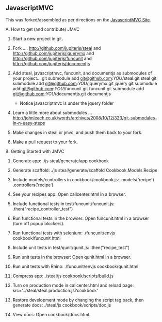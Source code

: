 JavascriptMVC
-------------

This was forked/assembled as per directions on the [JavascriptMVC Site](http://javascriptmvc.com/#&who=install).

A. How to get (and contribute) JMVC

  1. Start a new project in git.
  
  2. Fork ....
           http://github.com/jupiterjs/steal and
           http://github.com/jupiterjs/jquerymx and
           http://github.com/jupiterjs/funcunit and
           http://github.com/jupiterjs/documentjs
  
  3. Add steal, javascriptmvc, funcunit, and documentjs as submodules of your project...
           git submodule add git@github.com:_YOU_/steal.git steal
           git submodule add git@github.com:_YOU_/jquerymx.git jquery
           git submodule add git@github.com:_YOU_/funcunit.git funcunit
           git submodule add git@github.com:_YOU_/documentjs.git documentjs
           
      * Notice javascriptmvc is under the jquery folder
  
  4. Learn a little more about submodules ...
           http://johnleach.co.uk/words/archives/2008/10/12/323/git-submodules-in-n-easy-steps
           
  5. Make changes in steal or jmvc, and push them back to your fork.
  
  6. Make a pull request to your fork.
 
  
B. Getting Started with JMVC

  1. Generate app:
   ./js steal/generate/app cookbook

  2. Generate scaffold:
   ./js steal/generate/scaffold Cookbook.Models.Recipe

  3. Include models/controllers in cookbook/cookbook.js:
.models('recipe')
.controllers('recipe')

  4. See your recipes app:
   Open callcenter.html in a browser.

  5. Include functional tests in test/funcunit/funcunit.js:
.then("recipe_controller_test")

  6. Run functional tests in the browser:
   Open funcunit.html in a browser (turn off popup blockers).

  7. Run functional tests with selenium:
   ./funcunit/envjs cookbook/funcunit.html

  8. Include unit tests in test/qunit/qunit.js:
.then("recipe_test")

  9. Run unit tests in the browser:
   Open qunit.html in a browser.

  10. Run unit tests with Rhino:
   ./funcunit/envjs cookbook/qunit.html

  11. Compress app:
   ./steal/js cookbook/scripts/build.js

  12. Turn on production mode in callcenter.html and reload page:
src='../steal/steal.production.js?cookbook'

  13. Restore development mode by changing the script tag back, then generate docs:
   ./steal/js cookbook/scripts/doc.js

  14. View docs: 
Open cookbook/docs.html.
